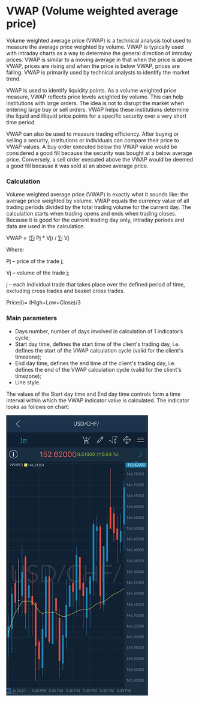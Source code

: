 # VWAP \(Volume weighted average price\)

Volume weighted average price \(VWAP\) is a technical analysis tool used to measure the average price weighted by volume. VWAP is typically used with intraday charts as a way to determine the general direction of intraday prices. VWAP is similar to a moving average in that when the price is above VWAP, prices are rising and when the price is below VWAP, prices are falling. VWAP is primarily used by technical analysts to identify the market trend.

VWAP is used to identify liquidity points. As a volume weighted price measure, VWAP reflects price levels weighted by volume. This can help institutions with large orders. The idea is not to disrupt the market when entering large buy or sell orders. VWAP helps these institutions determine the liquid and illiquid price points for a specific security over a very short time period.

VWAP can also be used to measure trading efficiency. After buying or selling a security, institutions or individuals can compare their price to VWAP values. A buy order executed below the VWAP value would be considered a good fill because the security was bought at a below average price. Conversely, a sell order executed above the VWAP would be deemed a good fill because it was sold at an above average price.

### Calculation

Volume weighted average price \(VWAP\) is exactly what it sounds like: the average price weighted by volume. VWAP equals the currency value of all trading periods divided by the total trading volume for the current day. The calculation starts when trading opens and ends when trading closes. Because it is good for the current trading day only, intraday periods and data are used in the calculation.

VWAP = \(∑j Pj \* Vj\) / ∑j Vj

Where:

Pj – price of the trade j;

Vj – volume of the trade j;

j – each individual trade that takes place over the defined period of time, excluding cross trades and basket cross trades.

Price\(i\)= \(High+Low+Close\)/3

### Main parameters 

* Days number, number of days involved in calculation of 1 indicator’s cycle;
* Start day time, defines the start time of the client's trading day, i.e. defines the start of the VWAP calculation cycle \(valid for the client's timezone\);
* End day time, defines the end time of the client's trading day, i.e. defines the end of the VWAP calculation cycle \(valid for the client's timezone\);
* Line style.

The values of the Start day time and End day time controls form a time interval within which the VWAP indicator value is calculated. The indicator looks as follows on chart:

![](../../../../../.gitbook/assets/screenshot_3%20%2820%29.jpg)

